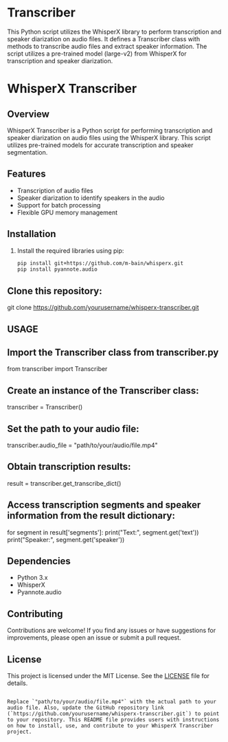 # Transcriber
This Python script utilizes the WhisperX library to perform transcription and speaker diarization on audio files. It defines a Transcriber class with methods to transcribe audio files and extract speaker information. The script utilizes a pre-trained model (large-v2) from WhisperX for transcription and speaker diarization.
# WhisperX Transcriber

## Overview
WhisperX Transcriber is a Python script for performing transcription and speaker diarization on audio files using the WhisperX library. This script utilizes pre-trained models for accurate transcription and speaker segmentation.

## Features
- Transcription of audio files
- Speaker diarization to identify speakers in the audio
- Support for batch processing
- Flexible GPU memory management

## Installation
1. Install the required libraries using pip:
   ```bash
   pip install git+https://github.com/m-bain/whisperx.git
   pip install pyannote.audio
   
## Clone this repository:
git clone https://github.com/yourusername/whisperx-transcriber.git

## USAGE

## Import the Transcriber class from transcriber.py
from transcriber import Transcriber

## Create an instance of the Transcriber class:
transcriber = Transcriber()

## Set the path to your audio file:
transcriber.audio_file = "path/to/your/audio/file.mp4"

## Obtain transcription results:
result = transcriber.get_transcribe_dict()

## Access transcription segments and speaker information from the result dictionary:
for segment in result['segments']:
    print("Text:", segment.get('text'))
    print("Speaker:", segment.get('speaker'))


## Dependencies
- Python 3.x
- WhisperX
- Pyannote.audio

## Contributing
Contributions are welcome! If you find any issues or have suggestions for improvements, please open an issue or submit a pull request.

## License
This project is licensed under the MIT License. See the [LICENSE](LICENSE) file for details.
```

Replace `"path/to/your/audio/file.mp4"` with the actual path to your audio file. Also, update the GitHub repository link (`https://github.com/yourusername/whisperx-transcriber.git`) to point to your repository. This README file provides users with instructions on how to install, use, and contribute to your WhisperX Transcriber project.
